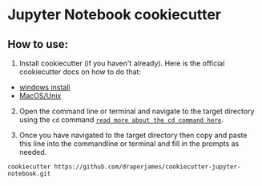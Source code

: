 # Jupyter Notebook cookiecutter

## How to use:

1) Install cookiecutter (if you haven't already). Here is the official cookiecutter docs on how to do that:
- [windows install](https://cookiecutter.readthedocs.io/en/latest/installation.html#windows)
- [MacOS/Unix](https://cookiecutter.readthedocs.io/en/latest/installation.html#unix-and-macos)

2) Open the command line or terminal and navigate to the target directory using the `cd` command [`read more about the cd command here`](https://en.wikipedia.org/wiki/Cd_(command)).

3) Once you have navigated to the target directory then copy and paste this line into the commandline or terminal and fill in the prompts as needed.

```
cookiecutter https://github.com/draperjames/cookiecutter-jupyter-notebook.git
```

